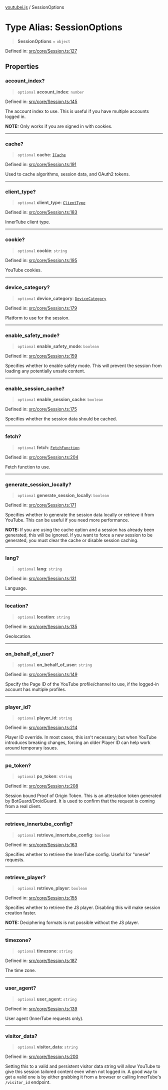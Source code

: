 [youtubei.js](../README.md) / SessionOptions

# Type Alias: SessionOptions

> **SessionOptions** = `object`

Defined in: [src/core/Session.ts:127](https://github.com/LuanRT/YouTube.js/blob/41b810629b3dc2bbebfa322c0c452c3f7303e993/src/core/Session.ts#L127)

## Properties

### account\_index?

> `optional` **account\_index**: `number`

Defined in: [src/core/Session.ts:145](https://github.com/LuanRT/YouTube.js/blob/41b810629b3dc2bbebfa322c0c452c3f7303e993/src/core/Session.ts#L145)

The account index to use. This is useful if you have multiple accounts logged in.

**NOTE:** Only works if you are signed in with cookies.

***

### cache?

> `optional` **cache**: [`ICache`](../youtubei.js/namespaces/Types/interfaces/ICache.md)

Defined in: [src/core/Session.ts:191](https://github.com/LuanRT/YouTube.js/blob/41b810629b3dc2bbebfa322c0c452c3f7303e993/src/core/Session.ts#L191)

Used to cache algorithms, session data, and OAuth2 tokens.

***

### client\_type?

> `optional` **client\_type**: [`ClientType`](../enumerations/ClientType.md)

Defined in: [src/core/Session.ts:183](https://github.com/LuanRT/YouTube.js/blob/41b810629b3dc2bbebfa322c0c452c3f7303e993/src/core/Session.ts#L183)

InnerTube client type.

***

### cookie?

> `optional` **cookie**: `string`

Defined in: [src/core/Session.ts:195](https://github.com/LuanRT/YouTube.js/blob/41b810629b3dc2bbebfa322c0c452c3f7303e993/src/core/Session.ts#L195)

YouTube cookies.

***

### device\_category?

> `optional` **device\_category**: [`DeviceCategory`](../youtubei.js/namespaces/Utils/type-aliases/DeviceCategory.md)

Defined in: [src/core/Session.ts:179](https://github.com/LuanRT/YouTube.js/blob/41b810629b3dc2bbebfa322c0c452c3f7303e993/src/core/Session.ts#L179)

Platform to use for the session.

***

### enable\_safety\_mode?

> `optional` **enable\_safety\_mode**: `boolean`

Defined in: [src/core/Session.ts:159](https://github.com/LuanRT/YouTube.js/blob/41b810629b3dc2bbebfa322c0c452c3f7303e993/src/core/Session.ts#L159)

Specifies whether to enable safety mode. This will prevent the session from loading any potentially unsafe content.

***

### enable\_session\_cache?

> `optional` **enable\_session\_cache**: `boolean`

Defined in: [src/core/Session.ts:175](https://github.com/LuanRT/YouTube.js/blob/41b810629b3dc2bbebfa322c0c452c3f7303e993/src/core/Session.ts#L175)

Specifies whether the session data should be cached.

***

### fetch?

> `optional` **fetch**: [`FetchFunction`](../youtubei.js/namespaces/Types/type-aliases/FetchFunction.md)

Defined in: [src/core/Session.ts:204](https://github.com/LuanRT/YouTube.js/blob/41b810629b3dc2bbebfa322c0c452c3f7303e993/src/core/Session.ts#L204)

Fetch function to use.

***

### generate\_session\_locally?

> `optional` **generate\_session\_locally**: `boolean`

Defined in: [src/core/Session.ts:171](https://github.com/LuanRT/YouTube.js/blob/41b810629b3dc2bbebfa322c0c452c3f7303e993/src/core/Session.ts#L171)

Specifies whether to generate the session data locally or retrieve it from YouTube.
This can be useful if you need more performance.

**NOTE:** If you are using the cache option and a session has already been generated, this will be ignored.
If you want to force a new session to be generated, you must clear the cache or disable session caching.

***

### lang?

> `optional` **lang**: `string`

Defined in: [src/core/Session.ts:131](https://github.com/LuanRT/YouTube.js/blob/41b810629b3dc2bbebfa322c0c452c3f7303e993/src/core/Session.ts#L131)

Language.

***

### location?

> `optional` **location**: `string`

Defined in: [src/core/Session.ts:135](https://github.com/LuanRT/YouTube.js/blob/41b810629b3dc2bbebfa322c0c452c3f7303e993/src/core/Session.ts#L135)

Geolocation.

***

### on\_behalf\_of\_user?

> `optional` **on\_behalf\_of\_user**: `string`

Defined in: [src/core/Session.ts:149](https://github.com/LuanRT/YouTube.js/blob/41b810629b3dc2bbebfa322c0c452c3f7303e993/src/core/Session.ts#L149)

Specify the Page ID of the YouTube profile/channel to use, if the logged-in account has multiple profiles.

***

### player\_id?

> `optional` **player\_id**: `string`

Defined in: [src/core/Session.ts:214](https://github.com/LuanRT/YouTube.js/blob/41b810629b3dc2bbebfa322c0c452c3f7303e993/src/core/Session.ts#L214)

Player ID override.
In most cases, this isn't necessary; but when YouTube introduces breaking changes,
forcing an older Player ID can help work around temporary issues.

***

### po\_token?

> `optional` **po\_token**: `string`

Defined in: [src/core/Session.ts:208](https://github.com/LuanRT/YouTube.js/blob/41b810629b3dc2bbebfa322c0c452c3f7303e993/src/core/Session.ts#L208)

Session bound Proof of Origin Token. This is an attestation token generated by BotGuard/DroidGuard. It is used to confirm that the request is coming from a real client.

***

### retrieve\_innertube\_config?

> `optional` **retrieve\_innertube\_config**: `boolean`

Defined in: [src/core/Session.ts:163](https://github.com/LuanRT/YouTube.js/blob/41b810629b3dc2bbebfa322c0c452c3f7303e993/src/core/Session.ts#L163)

Specifies whether to retrieve the InnerTube config. Useful for "onesie" requests.

***

### retrieve\_player?

> `optional` **retrieve\_player**: `boolean`

Defined in: [src/core/Session.ts:155](https://github.com/LuanRT/YouTube.js/blob/41b810629b3dc2bbebfa322c0c452c3f7303e993/src/core/Session.ts#L155)

Specifies whether to retrieve the JS player. Disabling this will make session creation faster.

**NOTE:** Deciphering formats is not possible without the JS player.

***

### timezone?

> `optional` **timezone**: `string`

Defined in: [src/core/Session.ts:187](https://github.com/LuanRT/YouTube.js/blob/41b810629b3dc2bbebfa322c0c452c3f7303e993/src/core/Session.ts#L187)

The time zone.

***

### user\_agent?

> `optional` **user\_agent**: `string`

Defined in: [src/core/Session.ts:139](https://github.com/LuanRT/YouTube.js/blob/41b810629b3dc2bbebfa322c0c452c3f7303e993/src/core/Session.ts#L139)

User agent (InnerTube requests only).

***

### visitor\_data?

> `optional` **visitor\_data**: `string`

Defined in: [src/core/Session.ts:200](https://github.com/LuanRT/YouTube.js/blob/41b810629b3dc2bbebfa322c0c452c3f7303e993/src/core/Session.ts#L200)

Setting this to a valid and persistent visitor data string will allow YouTube to give this session tailored content even when not logged in.
A good way to get a valid one is by either grabbing it from a browser or calling InnerTube's `/visitor_id` endpoint.
